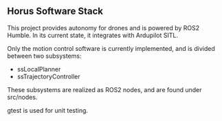## Horus Software Stack
This project provides autonomy for drones and is powered by ROS2 Humble. In its current state, it integrates with Ardupilot SITL.

Only the motion control software is currently implemented, and is divided between two subsystems:
- ssLocalPlanner
- ssTrajectoryController

These subsystems are realized as ROS2 nodes, and are found under src/nodes.

gtest is used for unit testing.
